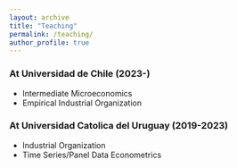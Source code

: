 ```yaml
---
layout: archive
title: "Teaching"
permalink: /teaching/
author_profile: true
---
```


### At Universidad de Chile (2023-)

* Intermediate Microeconomics
* Empirical Industrial Organization


### At Universidad Catolica del Uruguay (2019-2023)

* Industrial Organization
* Time Series/Panel Data Econometrics
